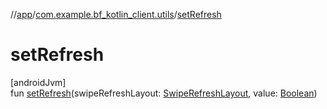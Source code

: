 //[app](../../index.md)/[com.example.bf_kotlin_client.utils](index.md)/[setRefresh](set-refresh.md)

# setRefresh

[androidJvm]\
fun [setRefresh](set-refresh.md)(swipeRefreshLayout: [SwipeRefreshLayout](https://developer.android.com/reference/kotlin/androidx/swiperefreshlayout/widget/SwipeRefreshLayout.html), value: [Boolean](https://kotlinlang.org/api/latest/jvm/stdlib/kotlin/-boolean/index.html))
